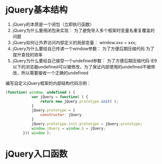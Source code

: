 # jQuery基本结构

1. jQuery的本质是一个闭包（立即执行函数）
2. jQuery为什么要用闭包来实现：
   为了避免导入多个框架时变量名重复覆盖的问题
3. jQuery如何让外界访问内部定义的局部变量：
   window.xxx = xxx;
4. jQuery为什么要给自己传递一个window参数：
   为了方便后期压缩代码
   为了提升查找的效率
5. jQuery为什么要给自己接受一个undefined参数：
   为了方便后期压缩代码
   IE9以下的浏览器undefined可以被修改，为了保证内部使用的undefined不被修改，所以需要接收一个正确的undefined

编写自定义jQuery框架的内部结构代码示例：

```javascript
(function( window, undefined ) {
            var jQuery = function( ) {
                return new jQuery.prototype.init( );
            }
            jQuery.prototype = {
                constructor: jQuery
            }
            jQuery.prototype.init.prototype = jQuery.prototype;
            window.jQuery = window.$ = jQuery;
        })( window );
```

# jQuery入口函数


